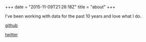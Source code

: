 +++
date = "2015-11-09T21:26:18Z"
title = "about"
+++

I've been working with data for the past 10 years and love what I do.

[github](https://github.com/dataewan)

[twitter](https://twitter.com/dataewan)
